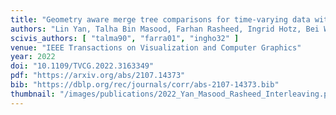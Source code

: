 ```yaml
---
title: "Geometry aware merge tree comparisons for time-varying data with interleaving distances"
authors: "Lin Yan, Talha Bin Masood, Farhan Rasheed, Ingrid Hotz, Bei Wang"
scivis_authors: [ "talma90", "farra01", "ingho32" ]
venue: "IEEE Transactions on Visualization and Computer Graphics"
year: 2022
doi: "10.1109/TVCG.2022.3163349"
pdf: "https://arxiv.org/abs/2107.14373"
bib: "https://dblp.org/rec/journals/corr/abs-2107-14373.bib"
thumbnail: "/images/publications/2022_Yan_Masood_Rasheed_Interleaving.png"
---
```

